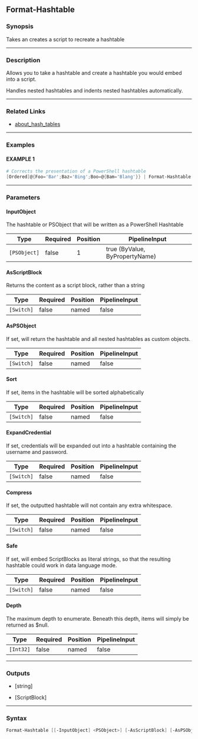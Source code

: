 Format-Hashtable
----------------




### Synopsis
Takes an creates a script to recreate a hashtable



---


### Description

Allows you to take a hashtable and create a hashtable you would embed into a script.

Handles nested hashtables and indents nested hashtables automatically.



---


### Related Links
* [about_hash_tables](about_hash_tables.md)





---


### Examples
#### EXAMPLE 1
```PowerShell
# Corrects the presentation of a PowerShell hashtable
[Ordered]@{Foo='Bar';Baz='Bing';Boo=@{Bam='Blang'}} | Format-Hashtable
```



---


### Parameters
#### **InputObject**

The hashtable or PSObject that will be written as a PowerShell Hashtable






|Type        |Required|Position|PipelineInput                 |
|------------|--------|--------|------------------------------|
|`[PSObject]`|false   |1       |true (ByValue, ByPropertyName)|



#### **AsScriptBlock**

Returns the content as a script block, rather than a string






|Type      |Required|Position|PipelineInput|
|----------|--------|--------|-------------|
|`[Switch]`|false   |named   |false        |



#### **AsPSObject**

If set, will return the hashtable and all nested hashtables as custom objects.






|Type      |Required|Position|PipelineInput|
|----------|--------|--------|-------------|
|`[Switch]`|false   |named   |false        |



#### **Sort**

If set, items in the hashtable will be sorted alphabetically






|Type      |Required|Position|PipelineInput|
|----------|--------|--------|-------------|
|`[Switch]`|false   |named   |false        |



#### **ExpandCredential**

If set, credentials will be expanded out into a hashtable containing the username and password.






|Type      |Required|Position|PipelineInput|
|----------|--------|--------|-------------|
|`[Switch]`|false   |named   |false        |



#### **Compress**

If set, the outputted hashtable will not contain any extra whitespace.






|Type      |Required|Position|PipelineInput|
|----------|--------|--------|-------------|
|`[Switch]`|false   |named   |false        |



#### **Safe**

If set, will embed ScriptBlocks as literal strings,
so that the resulting hashtable could work in data language mode.






|Type      |Required|Position|PipelineInput|
|----------|--------|--------|-------------|
|`[Switch]`|false   |named   |false        |



#### **Depth**

The maximum depth to enumerate.
Beneath this depth, items will simply be returned as $null.






|Type     |Required|Position|PipelineInput|
|---------|--------|--------|-------------|
|`[Int32]`|false   |named   |false        |





---


### Outputs
* [string]


* [ScriptBlock]






---


### Syntax
```PowerShell
Format-Hashtable [[-InputObject] <PSObject>] [-AsScriptBlock] [-AsPSObject] [-Sort] [-ExpandCredential] [-Compress] [-Safe] [-Depth <Int32>] [<CommonParameters>]
```

